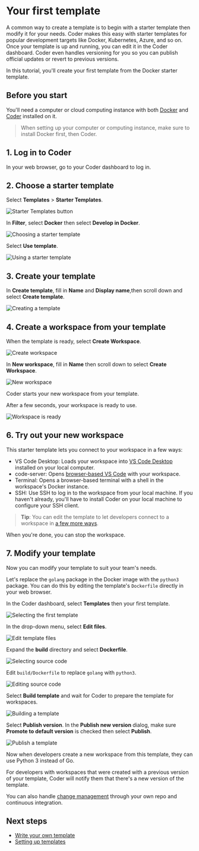 # Your first template

A common way to create a template is to begin with a starter template
then modify it for your needs. Coder makes this easy with starter
templates for popular development targets like Docker, Kubernetes,
Azure, and so on. Once your template is up and running, you can edit
it in the Coder dashboard. Coder even handles versioning for you so you
can publish official updates or revert to previous versions.

In this tutorial, you'll create your first template from the Docker
starter template.


## Before you start

You'll need a computer or cloud computing instance with both
[Docker](https://docs.docker.com/get-docker/) and
[Coder](../install/index.md) installed on it.

> When setting up your computer or computing instance, make sure to
> install Docker first, then Coder.

## 1. Log in to Coder

In your web browser, go to your Coder dashboard to log in.

## 2. Choose a starter template

Select **Templates** > **Starter Templates**.

![Starter Templates button](../images/templates/starter-templates-button.png)

In **Filter**, select **Docker** then select **Develop in Docker**.

![Choosing a starter template](../images/templates/develop-in-docker-template.png)

Select **Use template**.

![Using a starter template](../images/templates/use-template.png)

## 3. Create your template

In **Create template**, fill in **Name** and **Display name**,then
scroll down and select **Create template**.

![Creating a template](../images/templates/create-template.png)

## 4. Create a workspace from your template

When the template is ready, select **Create Workspace**.

![Create workspace](../images/templates/create-workspace.png)

In **New workspace**, fill in **Name** then scroll down to select
**Create Workspace**.

![New workspace](../images/templates/new-workspace.png)

Coder starts your new workspace from your template.

After a few seconds, your workspace is ready to use.

![Workspace is ready](../images/templates/workspace-ready.png)


## 6. Try out your new workspace

This starter template lets you connect to your workspace in a few ways:

- VS Code Desktop: Loads your workspace into [VS Code
  Desktop](https://code.visualstudio.com/Download) installed on your
  local computer.
- code-server: Opens [browser-based VS Code](../ides/web-ides.md)
  with your workspace.
- Terminal: Opens a browser-based terminal with a shell in the
  workspace's Docker instance.
- SSH: Use SSH to log in to the workspace from your local machine. If
  you haven't already, you'll have to install Coder on your local
  machine to configure your SSH client.

> **Tip**: You can edit the template to let developers connect to a workspace in
[a few more ways](../ides.md).

When you're done, you can stop the workspace.

## 7. Modify your template

Now you can modify your template to suit your team's needs.

Let's replace the `golang` package in the Docker image with the
`python3` package. You can do this by editing the template's
`Dockerfile` directly in your web browser.

In the Coder dashboard, select **Templates** then your first template.

![Selecting the first template](../images/templates/select-template.png)

In the drop-down menu, select **Edit files**.

![Edit template files](../images/templates/edit-files.png)

Expand the **build** directory and select **Dockerfile**.

![Selecting source code](../images/templates/source-code.png)

Edit `build/Dockerfile` to replace `golang` with `python3`.

![Editing source code](../images/templates/edit-source-code.png)

Select **Build template** and wait for Coder to prepare the template
for workspaces.

![Building a template](../images/templates/build-template.png)

Select **Publish version**. In the **Publish new version** dialog,
make sure **Promote to default version** is checked then select
**Publish**.

![Publish a template](../images/templates/publish.png)

Now when developers create a new workspace from this template, they
can use Python 3 instead of Go.

For developers with workspaces that were created with a previous
version of your template, Coder will notify them that there's a new
version of the template.

You can also handle [change management](./change-management.md)
through your own repo and continuous integration.

## Next steps
- [Write your own template](./tour.md)
- [Setting up templates](./best-practices.md)
